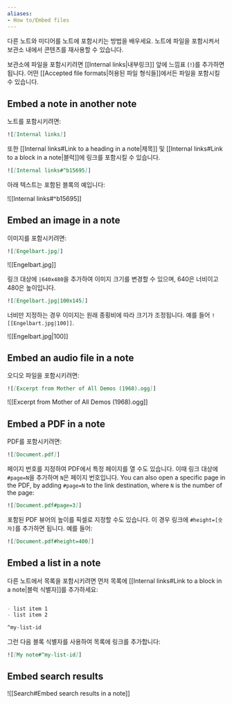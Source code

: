 ```yaml
---
aliases: 
- How to/Embed files
---
```


다른 노트와 미디어를 노트에 포함시키는 방법을 배우세요. 노트에 파일을 포함시켜서 보관소 내에서 콘텐츠를 재사용할 수 있습니다.

보관소에 파일을 포함시키려면 [[Internal links|내부링크]] 앞에 느낌표 (`!`)를 추가하면 됩니다. 어떤 [[Accepted file formats|허용된 파일 형식들]]에서든 파일을 포함시킬 수 있습니다.

## Embed a note in another note

노트를 포함시키려면:

```md
![[Internal links]]
```

또한 [[Internal links#Link to a heading in a note|제목]] 및 [[Internal links#Link to a block in a note|블럭]]에 링크를 포함시킬 수 있습니다.

```md
![[Internal links#^b15695]]
```

아래 텍스트는 포함된 블록의 예입니다:

![[Internal links#^b15695]]

## Embed an image in a note

이미지를 포함시키려면:

```md
![[Engelbart.jpg]]
```

![[Engelbart.jpg]]

링크 대상에 `|640x480`을 추가하여 이미지 크기를 변경할 수 있으며, 640은 너비이고 480은 높이입니다.

```md
![[Engelbart.jpg|100x145]]
```

너비만 지정하는 경우 이미지는 원래 종횡비에 따라 크기가 조정됩니다. 예를 들어 `![[Engelbart.jpg|100]]`.

![[Engelbart.jpg|100]]

## Embed an audio file in a note

오디오 파일을 포함시키려면:

```md
![[Excerpt from Mother of All Demos (1968).ogg]]
```

![[Excerpt from Mother of All Demos (1968).ogg]]

## Embed a PDF in a note

PDF를 포함시키려면:

```md
![[Document.pdf]]
```

페이지 번호를 지정하여 PDF에서 특정 페이지를 열 수도 있습니다. 이때 링크 대상에 `#page=N`을 추가하며 `N`은 페이지 번호입니다.
You can also open a specific page in the PDF, by adding `#page=N` to the link destination, where `N` is the number of the page:

```md
![[Document.pdf#page=3]]
```

포함된 PDF 뷰어의 높이를 픽셀로 지정할 수도 있습니다. 이 경우 링크에 `#height=[숫자]`를 추가하면 됩니다. 예를 들어:

```md
![[Document.pdf#height=400]]
```

## Embed a list in a note

다른 노트에서 목록을 포함시키려면 먼저 목록에 [[Internal links#Link to a block in a note|블럭 식별자]]를 추가하세요:

```md

- list item 1
- list item 2

^my-list-id
```

그런 다음 블록 식별자를 사용하여 목록에 링크를 추가합니다:

```md
![[My note#^my-list-id]]
```

## Embed search results 

![[Search#Embed search results in a note]]
